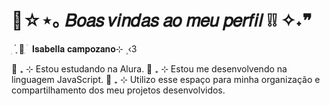 #                               🌊☆⋆｡ 𝐵𝑜𝑎𝑠 𝑣𝑖𝑛𝑑𝑎𝑠 𝑎𝑜 𝑚𝑒𝑢 𝑝𝑒𝑟𝑓𝑖𝑙 ❕❕ ✧˖❞

 ׅ                                ۟ ֪ 🎀 ִ ׄ 𝐈𝐬𝐚𝐛𝐞𝐥𝐥𝐚 𝐜𝐚𝐦𝐩𝐨𝐳𝐚𝐧𝐨⊹ ۪ ‹3

   🎀 ₊ ⊹ Estou estudando na Alura.
🎀 ₊ ⊹ Estou me desenvolvendo na linguagem JavaScript.
   🎀 ₊ ⊹ Utilizo esse espaço para minha organização e compartilhamento dos meu projetos desenvolvidos.



